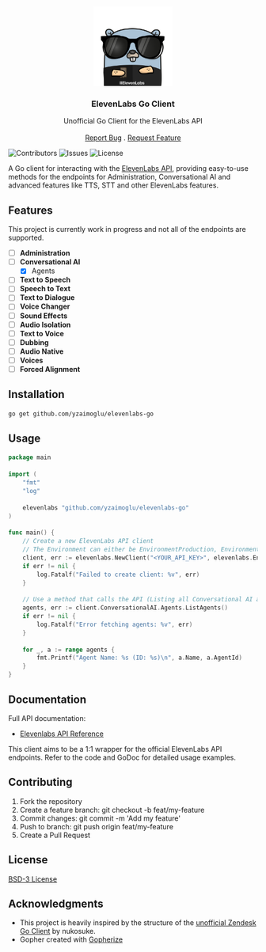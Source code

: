 <br/>
<p align="center">
  <a href="https://github.com/yzaimoglu/elevenlabs-go">
    <img src=".github/images/gopher_elevenlabs.png" alt="Logo" width="160" height="160">
  </a>

  <h3 align="center">ElevenLabs Go Client</h3>

  <p align="center">
    Unofficial Go Client for the ElevenLabs API
    <br/>
    <br/>
    <a href="https://github.com/yzaimoglu/elevenlabs-go/issues">Report Bug</a>
    .
    <a href="https://github.com/yzaimoglu/elevenlabs-go/issues">Request Feature</a>
  </p>
</p>

![Contributors](https://img.shields.io/github/contributors/yzaimoglu/elevenlabs-go?color=dark-green) ![Issues](https://img.shields.io/github/issues/yzaimoglu/elevenlabs-go) ![License](https://img.shields.io/github/license/yzaimoglu/elevenlabs-go) 

A Go client for interacting with the [ElevenLabs API](https://api.elevenlabs.io/), providing easy-to-use methods for the endpoints for Administration, Conversational AI and advanced features like TTS, STT and other ElevenLabs features.

## Features
This project is currently work in progress and not all of the endpoints are supported.
- [ ] **Administration**
- [ ] **Conversational AI**
  - [X] Agents
- [ ] **Text to Speech**
- [ ] **Speech to Text**
- [ ] **Text to Dialogue**
- [ ] **Voice Changer**
- [ ] **Sound Effects**
- [ ] **Audio Isolation**
- [ ] **Text to Voice**
- [ ] **Dubbing**
- [ ] **Audio Native**
- [ ] **Voices**
- [ ] **Forced Alignment**

## Installation
```bash
go get github.com/yzaimoglu/elevenlabs-go
```

## Usage
```go
package main

import (
    "fmt"
    "log"

    elevenlabs "github.com/yzaimoglu/elevenlabs-go"
)

func main() {
	// Create a new ElevenLabs API client
    // The Environment can either be EnvironmentProduction, EnvironmentProductionUS, EnvironmentProductionEU or EnvironmentProductionIndia
	client, err := elevenlabs.NewClient("<YOUR_API_KEY>", elevenlabs.EnvironmentProductionEU)
	if err != nil {
		log.Fatalf("Failed to create client: %v", err)
	}

    // Use a method that calls the API (Listing all Conversational AI agents here)
    agents, err := client.ConversationalAI.Agents.ListAgents()
    if err != nil {
        log.Fatalf("Error fetching agents: %v", err)
    }

    for _, a := range agents {
        fmt.Printf("Agent Name: %s (ID: %s)\n", a.Name, a.AgentId)
    }
}
```

## Documentation
Full API documentation:
- [Elevenlabs API Reference](https://elevenlabs.io/docs/api-reference/introduction)

This client aims to be a 1:1 wrapper for the official ElevenLabs API endpoints.
Refer to the code and GoDoc for detailed usage examples.

## Contributing
1. Fork the repository
2. Create a feature branch: git checkout -b feat/my-feature
3. Commit changes: git commit -m 'Add my feature'
4. Push to branch: git push origin feat/my-feature
5. Create a Pull Request

## License
[BSD-3 License](https://github.com/yzaimoglu/elevenlabs-go/blob/main/LICENSE)

## Acknowledgments
- This project is heavily inspired by the structure of the [unofficial Zendesk Go Client](https://github.com/nukosuke/go-zendesk) by nukosuke.
- Gopher created with [Gopherize](https://gopherize.me/)